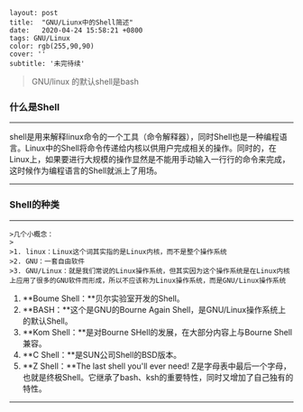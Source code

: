 ```
layout: post
title:  "GNU/Liunx中的Shell简述"
date:   2020-04-24 15:58:21 +0800
tags: GNU/Linux
color: rgb(255,90,90)
cover: ''
subtitle: '未完待续'
```

> GNU/linux 的默认shell是bash

### 什么是Shell

***

shell是用来解释linux命令的一个工具（命令解释器），同时Shell也是一种编程语言。Linux中的Shell将命令传递给内核以供用户完成相关的操作。同时的，在Linux上，如果要进行大规模的操作显然是不能用手动输入一行行的命令来完成，这时候作为编程语言的Shell就派上了用场。

***



### Shell的种类

***

	>几个小概念：
	>
	>1. linux：Linux这个词其实指的是Linux内核，而不是整个操作系统
	>2. GNU：一套自由软件
	>3. GNU/Linux：就是我们常说的Linux操作系统，但其实因为这个操作系统是在Linux内核上应用了很多的GNU软件而形成，所以不应该称为Linux操作系统，而是GNU/Linux操作系统

1. **Boume Shell：**贝尔实验室开发的Shell。
2. **BASH：**这个是GNU的Bourne Again Shell，是GNU/Linux操作系统上的默认Shell。
3. **Kom Shell：**是对Bourne SHell的发展，在大部分内容上与Bourne Shell兼容。
4. **C Shell：**是SUN公司Shell的BSD版本。
5. **Z Shell：**The last shell you'll ever need! Z是字母表中最后一个字母，也就是终极Shell。它继承了bash、ksh的重要特性，同时又增加了自己独有的特性。

***








